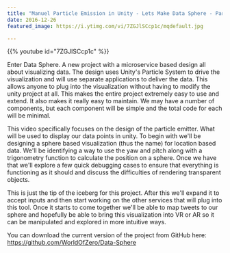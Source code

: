```yaml
---
title: "Manuel Particle Emission in Unity - Lets Make Data Sphere - Part 1"
date: 2016-12-26
featured_image: https://i.ytimg.com/vi/7ZGJlSCcp1c/mqdefault.jpg

---
```


{{% youtube id="7ZGJlSCcp1c" %}}

Enter Data Sphere. A new project with a microservice based design all about visualizing data. The design uses Unity's Particle System to drive the visualization and will use separate applications to deliver the data. This allows anyone to plug into the visualization without having to modify the unity project at all. This makes the entire project extremely easy to use and extend. It also makes it really easy to maintain. We may have a number of components, but each component will be simple and the total code for each will be minimal.

This video specifically focuses on the design of the particle emitter. What will be used to display our data points in unity. To begin with we'll be designing a sphere based visualization (thus the name) for location based data. We'll be identifying a way to use the yaw and pitch along with a trigonometry function to calculate the position on a sphere. Once we have that we'll explore a few quick debugging cases to ensure that everything is functioning as it should and discuss the difficulties of rendering transparent objects.

This is just the tip of the iceberg for this project. After this we'll expand it to accept inputs and then start working on the other services that will plug into this tool. Once it starts to come together we'll be able to map tweets to our sphere and hopefully be able to bring this visualization into VR or AR so it can be manipulated and explored in more intuitive ways.

You can download the current version of the project from GitHub here: https://github.com/WorldOfZero/Data-Sphere